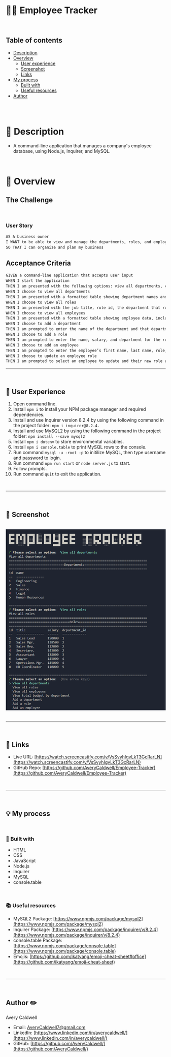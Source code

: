 # 🧑‍💼 Employee Tracker

<br>

## Table of contents
- [Description](#📝-description)
- [Overview](#📁-overview)
  - [User experience](#👤-user-experience)
  - [Screenshot](#📸-screenshot)
  - [Links](#🔗-links)
- [My process](#💡-my-process)
  - [Built with](#🔨-built-with)
  - [Useful resources](#📚-useful-resources)
- [Author](#author-✏️)

<br>
<br>

# 📝 Description

- A command-line application that manages a company's employee database, using Node.js, Inquirer, and MySQL.

<br>

# 📁 Overview


## **The Challenge**

​
### User Story
```md
AS A business owner
I WANT to be able to view and manage the departments, roles, and employees in my company
SO THAT I can organize and plan my business
```

## Acceptance Criteria

```md
GIVEN a command-line application that accepts user input
WHEN I start the application
THEN I am presented with the following options: view all departments, view all roles, view all employees, add a department, add a role, add an employee, and update an employee role
WHEN I choose to view all departments
THEN I am presented with a formatted table showing department names and department ids
WHEN I choose to view all roles
THEN I am presented with the job title, role id, the department that role belongs to, and the salary for that role
WHEN I choose to view all employees
THEN I am presented with a formatted table showing employee data, including employee ids, first names, last names, job titles, departments, salaries, and managers that the employees report to
WHEN I choose to add a department
THEN I am prompted to enter the name of the department and that department is added to the database
WHEN I choose to add a role
THEN I am prompted to enter the name, salary, and department for the role and that role is added to the database
WHEN I choose to add an employee
THEN I am prompted to enter the employee’s first name, last name, role, and manager, and that employee is added to the database
WHEN I choose to update an employee role
THEN I am prompted to select an employee to update and their new role and this information is updated in the database 
```

<hr>
<br>

## 👤 User Experience
1. Open command line.
2. Install `npm i` to install your NPM package manager and required dependencies.
3. Install and use Inquirer version 8.2.4 by using the following command in the project folder: `npm i inquirer@8.2.4.`
4. Install and use MySQL2 by using the following command in the project folder: `npm install --save mysql2`
5. Install `npm i dotenv` to store environmental variables.
6. Install `npm i console.table` to print MySQL rows to the console.
7. Run command `mysql -u -root -p` to initilize MySQL, then type username and password to login.
8. Run command `npm run start` or `node server.js` to start.
9. Follow prompts.
10. Run command `quit` to exit the application.

<br>
<hr>
<br>

## 📸 Screenshot 
​<br>
![](./db/assets/images/screenshot.png)
​
<hr>
<br>

## 🔗 Links 
- Live URL: [https://watch.screencastify.com/v/VsSvyhIgvLkT3GcRarLN](https://watch.screencastify.com/v/VsSvyhIgvLkT3GcRarLN)
- GitHub Repo: [https://github.com/AveryCaldwell/Employee-Tracker](https://github.com/AveryCaldwell/Employee-Tracker)



<br>
<hr>
<br>

## 💡 My process 
<br>


### 🔨 Built with 

- HTML
- CSS
- JavaScript
- Node.js
- Inquirer
- MySQL
- console.table

<br>

### 📚 Useful resources
- MySQL2 Package:  [https://www.npmjs.com/package/mysql2](https://www.npmjs.com/package/mysql2)
- Inquirer Package:  [https://www.npmjs.com/package/inquirer/v/8.2.4](https://www.npmjs.com/package/inquirer/v/8.2.4)
- console.table Package:  [https://www.npmjs.com/package/console.table](https://www.npmjs.com/package/console.table)
- Emojis: [https://github.com/ikatyang/emoji-cheat-sheet#office](https://github.com/ikatyang/emoji-cheat-sheet)
​

<br>
<hr>
<br>

## Author ✏️
  Avery Caldwell
  - Email: [AveryCaldwell7@gmail.com](AveryCaldwell7@gmail.com)
  - LinkedIn: [https://www.linkedin.com/in/averycaldwell/](https://www.linkedin.com/in/averycaldwell/)
  - GitHub: [https://github.com/AveryCaldwell/](https://github.com/AveryCaldwell/)

  <br>

